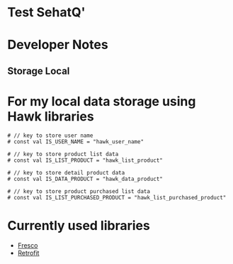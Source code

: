 # Test SehatQ'

# Developer Notes

## Storage Local

# For my local data storage using Hawk libraries
	# // key to store user name
	# const val IS_USER_NAME = "hawk_user_name"
  
  	# // key to store product list data
  	# const val IS_LIST_PRODUCT = "hawk_list_product"

  	# // key to store detail product data
  	# const val IS_DATA_PRODUCT = "hawk_data_product"

  	# // key to store product purchased list data
  	# const val IS_LIST_PURCHASED_PRODUCT = "hawk_list_purchased_product"


# Currently used libraries

* [Fresco](https://github.com/facebook/fresco)
* [Retrofit](https://github.com/square/retrofit)


